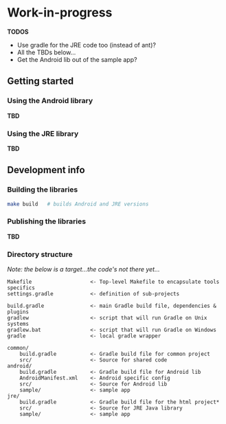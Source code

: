 # Work-in-progress

**TODOS**

* Use gradle for the JRE code too (instead of ant)?
* All the TBDs below...
* Get the Android lib out of the sample app?



## Getting started

### Using the Android library

**TBD**

### Using the JRE library

**TBD**

## Development info

### Building the libraries

```bash
make build   # builds Android and JRE versions
```

### Publishing the libraries

**TBD**

###  Directory structure

*Note: the below is a target...the code's not there yet...*

```
Makefile                   <- Top-level Makefile to encapsulate tools specifics
settings.gradle            <- definition of sub-projects

build.gradle               <- main Gradle build file, dependencies & plugins
gradlew                    <- script that will run Gradle on Unix systems
gradlew.bat                <- script that will run Gradle on Windows
gradle                     <- local gradle wrapper

common/
    build.gradle           <- Gradle build file for common project
    src/                   <- Source for shared code
android/
    build.gradle           <- Gradle build file for Android lib
    AndroidManifest.xml    <- Android specific config
    src/                   <- Source for Android lib
    sample/                <- sample app
jre/
    build.gradle           <- Gradle build file for the html project*
    src/                   <- Source for JRE Java library
    sample/                <- sample app
```

